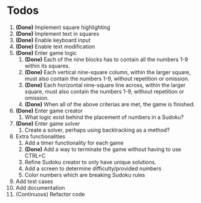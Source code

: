 # Todos

1. **(Done)** Implement square highlighting 
2. **(Done)** Implement text in squares 
3. **(Done)** Enable keyboard input
4. **(Done)** Enable text modification
5. **(Done)** Enter game logic
    1. **(Done)** Each of the nine blocks has to contain all the numbers 1-9 within its squares. 
    2. **(Done)** Each vertical nine-square column, within the larger square, must also contain the numbers 1-9, without repetition or omission.
    3. **(Done)** Each horizontal nine-square line across, within the larger square, must also contain the numbers 1-9, without repetition or omission.
    4. **(Done)** When all of the above criterias are met, the game is finished.
6. **(Done)** Enter game creator
    1. What logic exist behind the placement of numbers in a Sudoku?
7. **(Done)** Enter game solver
    1. Create a solver, perhaps using backtracking as a method?
8. Extra functionalities
    1. Add a timer functionality for each game
    2. **(Done)** Add a way to terminate the game without having to use CTRL+C
    3. Refine Sudoku creator to only have unique solutions.
    4. Add a screen to determine difficulty/provided numbers
    5. Color numbers which are breaking Sudoku rules
9. Add test cases
10. Add documentation
11. (Continuous) Refactor code